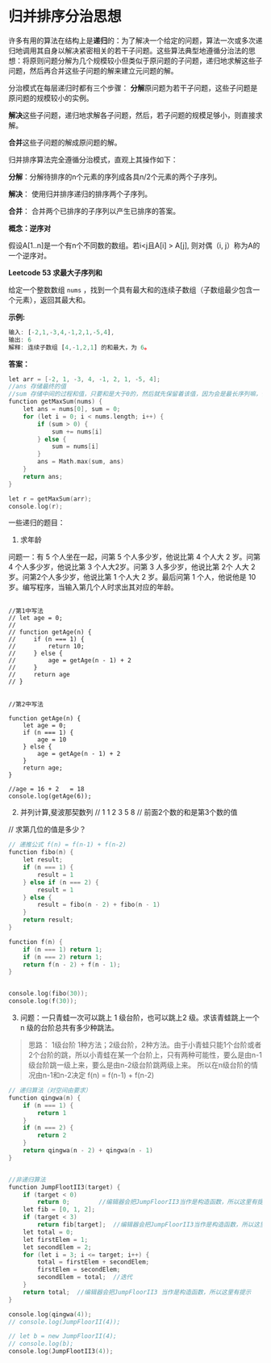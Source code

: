 # 归并排序分治思想

许多有用的算法在结构上是**递归**的：为了解决一个给定的问题，算法一次或多次递归地调用其自身以解决紧密相关的若干子问题。这些算法典型地遵循分治法的思想：将原则问题分解为几个规模较小但类似于原问题的子问题，递归地求解这些子问题，然后再合并这些子问题的解来建立元问题的解。

分治模式在每层递归时都有三个步骤：
**分解**原问题为若干子问题，这些子问题是原问题的规模较小的实例。

**解决**这些子问题，递归地求解各子问题，然后，若子问题的规模足够小，则直接求解。

**合并**这些子问题的解成原问题的解。



归并排序算法完全遵循分治模式，直观上其操作如下：

**分解**：分解待排序的n个元素的序列成各具n/2个元素的两个子序列。

**解决**： 使用归并排序递归的排序两个子序列。

**合并**： 合并两个已排序的子序列以产生已排序的答案。



**概念：逆序对** 

假设A[1..n]是一个有n个不同数的数组。若i<j且A[i] > A[j], 则对偶（i, j）称为A的一个逆序对。



**Leetcode 53 求最大子序列和**

给定一个整数数组 `nums` ，找到一个具有最大和的连续子数组（子数组最少包含一个元素），返回其最大和。

**示例:**

```js
输入: [-2,1,-3,4,-1,2,1,-5,4],
输出: 6
解释: 连续子数组 [4,-1,2,1] 的和最大，为 6。
```

**答案：**

```c
let arr = [-2, 1, -3, 4, -1, 2, 1, -5, 4];
//ans 存储最终的值
//sum 存储中间的过程和值，只要和是大于0的，然后就先保留着该值，因为会是最长序列嘛，但最终的最大和值应该是在ans和sum中取大
function getMaxSum(nums) {
    let ans = nums[0], sum = 0;
    for (let i = 0; i < nums.length; i++) {
        if (sum > 0) {
            sum += nums[i]
        } else {
            sum = nums[i]
        }
        ans = Math.max(sum, ans)
    }
    return ans;
}

let r = getMaxSum(arr);
console.log(r);
```



一些递归的题目：

1. 求年龄

问题一：有 5 个人坐在一起，问第 5 个人多少岁，他说比第 4 个人大 2 岁。问第 4 个人多少岁，他说比第 3 个人大2岁。问第 3 人多少岁，他说比第 2个 人大 2 岁。问第2个人多少岁，他说比第 1 个人大 2 岁。最后问第 1 个人，他说他是 10 岁。编写程序，当输入第几个人时求出其对应的年龄。


```

//第1中写法
// let age = 0;
//
// function getAge(n) {
//     if (n === 1) {
//         return 10;
//     } else {
//         age = getAge(n - 1) + 2
//     }
//     return age
// }


//第2中写法

function getAge(n) {
    let age = 0;
    if (n === 1) {
        age = 10
    } else {
        age = getAge(n - 1) + 2
    }
    return age;
}

//age = 16 + 2   = 18
console.log(getAge(6));
```

2. 并列计算,斐波那契数列
   // 1 1 2 3 5 8
   // 前面2个数的和是第3个数的值

// 求第几位的值是多少？

```c
// 递推公式 f(n) = f(n-1) + f(n-2)
function fibo(n) {
    let result;
    if (n === 1) {
        result = 1
    } else if (n === 2) {
        result = 1
    } else {
        result = fibo(n - 2) + fibo(n - 1)
    }
    return result;
}

function f(n) {
    if (n === 1) return 1;
    if (n === 2) return 1;
    return f(n - 2) + f(n - 1);
}


console.log(fibo(30));
console.log(f(30));
```

3. 问题：一只青蛙一次可以跳上 1 级台阶，也可以跳上2 级。求该青蛙跳上一个n 级的台阶总共有多少种跳法。

> 思路： 1级台阶 1种方法；2级台阶，2种方法。由于小青蛙只能1个台阶或者2个台阶的跳，所以小青蛙在某一个台阶上，只有两种可能性，要么是由n-1级台阶跳一级上来，要么是由n-2级台阶跳两级上来。
>  所以在n级台阶的情况由n-1和n-2决定
>  f(n) = f(n-1) + f(n-2)

```c
// 递归算法（对空间由要求）
function qingwa(n) {
    if (n === 1) {
        return 1
    }
    if (n === 2) {
        return 2
    }
    return qingwa(n - 2) + qingwa(n - 1)
}


//非递归算法
function JumpFlootII3(target) {
    if (target < 0)
        return 0;        //编辑器会把JumpFloorII3当作是构造函数，所以这里有提示
    let fib = [0, 1, 2];
    if (target < 3)
        return fib[target];  //编辑器会把JumpFloorII3当作是构造函数，所以这里有提示
    let total = 0;
    let firstElem = 1;
    let secondElem = 2;
    for (let i = 3; i <= target; i++) {
        total = firstElem + secondElem;
        firstElem = secondElem;
        secondElem = total;  //迭代
    }
    return total;  //编辑器会把JumpFloorII3 当作是构造函数，所以这里有提示
}

console.log(qingwa(4));
// console.log(JumpFloorII(4));

// let b = new JumpFloorII(4);
// console.log(b);
console.log(JumpFlootII3(4));
```

